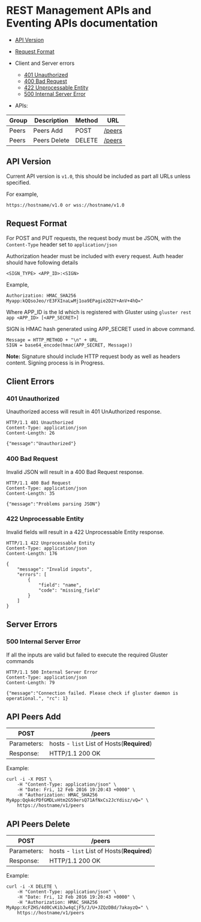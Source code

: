 # REST Management APIs and Eventing APIs documentation

- [API Version](#api_version)
- [Request Format](#head_request_format)
- Client and Server errors
   - [401 Unauthorized](#head_client_error_401)
   - [400 Bad Request](#head_client_error_400)
   - [422 Unprocessable Entity](#head_client_error_422)
   - [500 Internal Server Error](#head_server_error_500)

- APIs:

|Group          |Description           |Method |URL|
|---------------|----------------------|-------|---|
|Peers|Peers Add|POST|[/peers](#head_peers_add)|
|Peers|Peers Delete|DELETE|[/peers](#head_peers_delete)|

## <a name="head_api_version"></a>API Version
Current API version is `v1.0`, this should be included as part all
URLs unless specified.

For example,

    https://hostname/v1.0 or wss://hostname/v1.0


## <a name="head_request_format"></a>Request Format
For POST and PUT requests, the request body must be JSON, with the
`Content-Type` header set to `application/json`

Authorization header must be included with every request. Auth header
should have following details

    <SIGN_TYPE> <APP_ID>:<SIGN>

Example,

	Authorization: HMAC_SHA256 Myapp:kQQsoJeo/rE3FXInaLwMj1oa9EPagie2D2Y+AnV+4hQ="

Where APP_ID is the Id which is registered with Gluster using `gluster
rest app <APP_ID> [<APP_SECRET>]`

SIGN is HMAC hash generated using APP_SECRET used in above command.

    Message = HTTP_METHOD + "\n" + URL
    SIGN = base64_encode(hmac(APP_SECRET, Message))

**Note:** Signature should include HTTP request body as well as
  headers content. Signing process is in Progress.

## Client Errors
### <a name="head_client_error_401"></a>401 Unauthorized
Unauthorized access will result in 401 UnAuthorized response.

    HTTP/1.1 401 Unauthorized
    Content-Type: application/json
    Content-Length: 26

    {"message":"Unauthorized"}

### <a name="head_client_error_400"></a>400 Bad Request
Invalid JSON will result in a 400 Bad Request response.

    HTTP/1.1 400 Bad Request
    Content-Type: application/json
    Content-Length: 35

    {"message":"Problems parsing JSON"}

### <a name="head_client_error_422"></a>422 Unprocessable Entity
Invalid fields will result in a 422 Unprocessable Entity response.

    HTTP/1.1 422 Unprocessable Entity
    Content-Type: application/json
    Content-Length: 176

    {
        "message": "Invalid inputs",
        "errors": [
            {
                "field": "name",
                "code": "missing_field"
            }
        ]
    }

## Server Errors
### <a name="head_server_error_500"></a>500 Internal Server Error
If all the inputs are valid but failed to execute the required Gluster commands

    HTTP/1.1 500 Internal Server Error
    Content-Type: application/json
    Content-Length: 79

    {"message":"Connection failed. Please check if gluster daemon is
    operational.", "rc": 1}

## <a name="head_peers_add">API Peers Add
|POST       |/peers|
|-----------|-----------------|
|Parameters:| hosts - `list` List of Hosts(**Required**)|
|Response: |HTTP/1.1 200 OK|

Example:

    curl -i -X POST \
        -H "Content-Type: application/json" \
        -H "Date: Fri, 12 Feb 2016 19:20:43 +0000" \
        -H "Authorization: HMAC_SHA256 MyApp:Qqk4cPDfGMDLvHtm2G59ersQ71AfNxCs2JcYdisz/vQ=" \
        https://hostname/v1/peers

## <a name="head_peers_delete">API Peers Delete
|POST       |/peers|
|-----------|-----------------|
|Parameters:| hosts - `list` List of Hosts(**Required**)|
|Response: |HTTP/1.1 200 OK|

Example:

    curl -i -X DELETE \
        -H "Content-Type: application/json" \
        -H "Date: Fri, 12 Feb 2016 19:20:43 +0000" \
        -H "Authorization: HMAC_SHA256 MyApp:XcFZHS/4d0CvKibJw4qCjF5/J/U+JZQzDBd/7akayzQ=" \
        https://hostname/v1/peers

